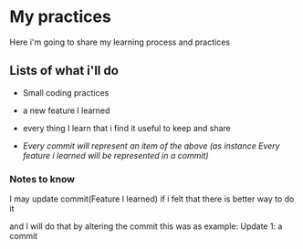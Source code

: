 # My practices

Here i'm going to share my learning process and practices

## Lists of what i'll do

* Small coding practices

* a new feature I learned

* every thing I learn that i find it useful to keep and share

* *Every commit will represent an item of the above*
    *(as instance Every feature i learned will be represented in a commit)*

### Notes to know

I may update commit(Feature I learned) if i felt that there is better way to do it

and I will do that by altering the commit this was as example: Update 1: a commit
